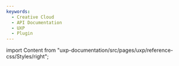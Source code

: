 ```yaml
---
keywords:
  - Creative Cloud
  - API Documentation
  - UXP
  - Plugin
---
```



import Content from "uxp-documentation/src/pages/uxp/reference-css/Styles/right";

<Content query="product=xd"/>
